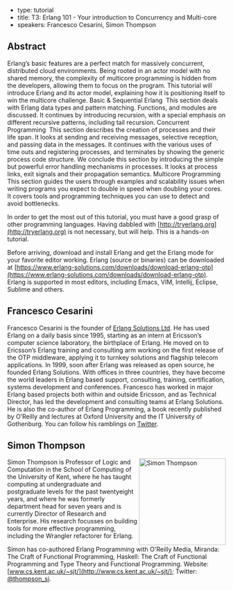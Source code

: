 - type: tutorial
- title: T3: Erlang 101 - Your introduction to Concurrency and Multi-core
- speakers: Francesco Cesarini, Simon Thompson


## Abstract
Erlang’s basic features are a perfect match for massively concurrent,
distributed cloud environments. Being rooted in an actor model with no
shared memory, the complexity of multicore programming is hidden from
the developers, allowing them to focus on the program. This tutorial
will introduce Erlang and its actor model, explaining how it is
positioning itself to win the multicore challenge.  Basic &amp;
Sequential Erlang  This section deals with Erlang data types and
pattern matching. Functions, and modules are discussed. It continues
by introducing recursion, with a special emphasis on different
recursive patterns, including tail recursion.  Concurrent Programming 
This section describes the creation of processes and their life
span. It looks at sending and receiving messages, selective reception,
and passing data in the messages. It continues with the various uses
of time outs and registering processes, and terminates by showing the
generic process code structure. We conclude this section by
introducing the simple but powerful error handling mechanisms in
processes. It looks at process links, exit signals and their
propagation semantics.  Multicore Programming This section guides the
users through examples and scalability issues when writing programs
you expect to double in speed when doubling your cores. It covers
tools and programming techniques you can use to detect and avoid
bottlenecks.

In order to get the most out of this tutorial, you must have a good
grasp of other programming languages. Having dabbled with
[http://tryerlang.org](http://tryerlang.org) is not necessary, but
will help. This is a hands-on tutorial.

Before arriving, download and install Erlang and get the Erlang mode
for your favorite editor working. Erlang \(source or binaries\) can be
downloaded at
[https://www.erlang-solutions.com/downloads/download-erlang-otp](https://www.erlang-solutions.com/downloads/download-erlang-otp). Erlang
is supported in most editors, including Emacs, VIM, Intellij, Eclipse,
Sublime and others.

## Francesco Cesarini
Francesco Cesarini is the founder of [Erlang Solutions
Ltd](https://www.erlang-solutions.com). He has used Erlang on a daily
basis since 1995, starting as an intern at Ericsson’s computer science
laboratory, the birthplace of Erlang. He moved on to Ericsson’s Erlang
training and consulting arm working on the first release of the OTP
middleware, applying it to turnkey solutions and flagship telecom
applications. In 1999, soon after Erlang was released as open source,
he founded Erlang Solutions. With offices in three countries, they
have become the world leaders in Erlang based support, consulting,
training, certification, systems development and
conferences. Francesco has worked in major Erlang based projects both
within and outside Ericsson, and as Technical Director, has led the
development and consulting teams at Erlang Solutions. He is also the
co-author of Erlang Programming, a book recently published by O’Reilly
and lectures at Oxford University and the IT University of
Gothenburg. You can follow his ramblings on
[Twitter](https://twitter.com/FrancescoC).

## Simon Thompson
<img align="right" src="http://www.cs.kent.ac.uk/people/staff/sjt/Misc/SJT-OReilly-cut.jpg" alt="Simon Thompson" width="200"></img>
Simon Thompson is Professor of Logic and Computation in the School of
Computing of the University of Kent, where he has taught computing at
undergraduate and postgraduate levels for the past twentyeight years,
and where he was formerly department head for seven years and is
currently Director of Research and Enterprise. His research focusses
on building tools for more effective programming, including the
Wrangler refactorer for Erlang.

Simon has co-authored Erlang Programming with O'Reilly Media, Miranda:
The Craft of Functional Programming, Haskell: The Craft of Functional
Programming and Type Theory and Functional Programming. Website:
[www.cs.kent.ac.uk/~sjt/](http://www.cs.kent.ac.uk/~sjt/); Twitter:
[@thompson_si](https://twitter.com/thompson_si).
